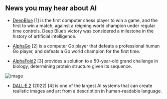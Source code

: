   ## News you may hear about AI

  - [DeepBlue](https://en.wikipedia.org/wiki/Deep_Blue_(chess_computer)) [1] is the first computer chess player to win a game, and the first to win a match, against a reigning world champion under regular time controls. Deep Blue’s victory was considered a milestone in the history of artificial intelligence.

  - [AlphaGo](https://deepmind.com/research/case-studies/alphago-the-story-so-far) [2] is a computer Go player that defeats a professional human Go player, and defeats a Go world champion for the first time.

  - [AlphaFold2](https://deepmind.com/blog/article/alphafold-a-solution-to-a-50-year-old-grand-challenge-in-biology) [3] provides a solution to a 50-year-old   grand challenge in biology, determining protein structure given its sequence.

 
  ![image](https://dp-public.oss-cn-beijing.aliyuncs.com/community/Scientific%20Discovery%20in%20the%20era%20of%20AI/astronaut_basketball.png)

  - [DALL·E 2](https://openai.com/dall-e-2/) (2022) [4] is one of the largest AI systems that can create realistic images and art from a description in human-readable language.